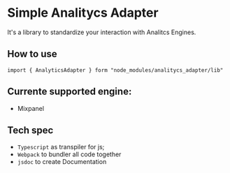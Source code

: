 # Simple Analitycs Adapter

It's a library to standardize your interaction with Analitcs Engines.

## How to use

```
import { AnalyticsAdapter } form "node_modules/analitycs_adapter/lib"
```
## Currente supported engine:

- Mixpanel

## Tech spec

- `Typescript` as transpiler for js;
- `Webpack` to bundler all code together
- `jsdoc` to create Documentation
